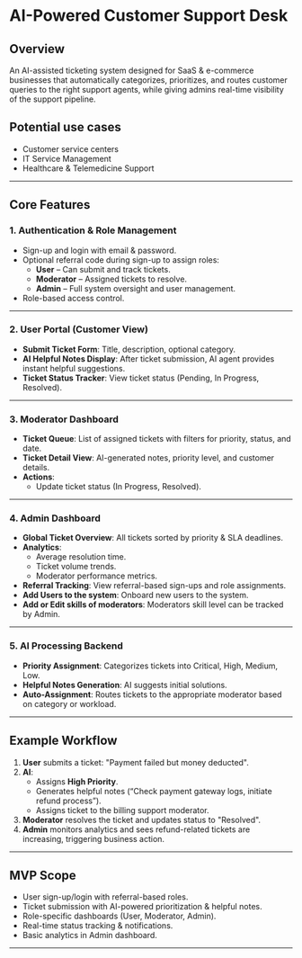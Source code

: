 # AI-Powered Customer Support Desk

## Overview

An AI-assisted ticketing system designed for SaaS & e-commerce businesses that automatically categorizes, prioritizes, and routes customer queries to the right support agents, while giving admins real-time visibility of the support pipeline.

## Potential use cases

- Customer service centers
- IT Service Management
- Healthcare & Telemedicine Support

---

## Core Features

### 1. Authentication & Role Management

- Sign-up and login with email & password.
- Optional referral code during sign-up to assign roles:
  - **User** – Can submit and track tickets.
  - **Moderator** – Assigned tickets to resolve.
  - **Admin** – Full system oversight and user management.
- Role-based access control.

---

### 2. User Portal (Customer View)

- **Submit Ticket Form**: Title, description, optional category.
- **AI Helpful Notes Display**: After ticket submission, AI agent provides instant helpful suggestions.
- **Ticket Status Tracker**: View ticket status (Pending, In Progress, Resolved).

---

### 3. Moderator Dashboard

- **Ticket Queue**: List of assigned tickets with filters for priority, status, and date.
- **Ticket Detail View**: AI-generated notes, priority level, and customer details.
- **Actions**:
  - Update ticket status (In Progress, Resolved).

---

### 4. Admin Dashboard

- **Global Ticket Overview**: All tickets sorted by priority & SLA deadlines.
- **Analytics**:
  - Average resolution time.
  - Ticket volume trends.
  - Moderator performance metrics.
- **Referral Tracking**: View referral-based sign-ups and role assignments.
- **Add Users to the system**: Onboard new users to the system.
- **Add or Edit skills of moderators**: Moderators skill level can be tracked by Admin.

---

### 5. AI Processing Backend

- **Priority Assignment**: Categorizes tickets into Critical, High, Medium, Low.
- **Helpful Notes Generation**: AI suggests initial solutions.
- **Auto-Assignment**: Routes tickets to the appropriate moderator based on category or workload.

---

## Example Workflow

1. **User** submits a ticket: "Payment failed but money deducted".
2. **AI**:
   - Assigns **High Priority**.
   - Generates helpful notes (“Check payment gateway logs, initiate refund process”).
   - Assigns ticket to the billing support moderator.
3. **Moderator** resolves the ticket and updates status to "Resolved".
4. **Admin** monitors analytics and sees refund-related tickets are increasing, triggering business action.

---

## MVP Scope

- User sign-up/login with referral-based roles.
- Ticket submission with AI-powered prioritization & helpful notes.
- Role-specific dashboards (User, Moderator, Admin).
- Real-time status tracking & notifications.
- Basic analytics in Admin dashboard.

---
